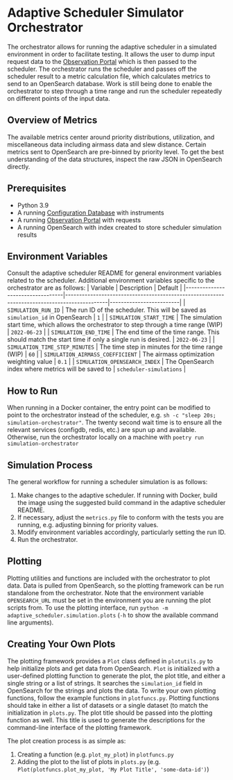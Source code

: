 # Adaptive Scheduler Simulator Orchestrator

The orchestrator allows for running the adaptive scheduler in a simulated environment in order to facilitate testing.
It allows the user to dump input request data to the [Observation Portal](https://github.com/observatorycontrolsystem/observation-portal)
which is then passed to the scheduler. The orchestrator runs the scheduler and passes off the scheduler result to a
metric calculation file, which calculates metrics to send to an OpenSearch database. Work is still being done to enable the
orchestrator to step through a time range and run the scheduler repeatedly on different points of the input data.

## Overview of Metrics
The available metrics center around priority distributions, utilization, and miscellaneous data including airmass data
and slew distance. Certain metrics sent to OpenSearch are pre-binned by priority level. To get the best understanding of
the data structures, inspect the raw JSON in OpenSearch directly.

## Prerequisites
* Python 3.9
* A running [Configuration Database](https://github.com/observatorycontrolsystem/configdb) with instruments
* A running [Observation Portal](https://github.com/observatorycontrolsystem/observation-portal) with requests
* A running OpenSearch with index created to store scheduler simulation results

## Environment Variables
Consult the adaptive scheduler README for general environment variables related to the scheduler. Additional environment
variables specific to the orchestrator are as follows:
| Variable                         | Description                                                                                 | Default                 |
|----------------------------------|---------------------------------------------------------------------------------------------|-------------------------|
| `SIMULATION_RUN_ID`              | The run ID of the scheduler. This will be saved as `simulation_id` in OpenSearch            | `1`                     |
| `SIMULATION_START_TIME`          | The simulation start time, which allows the orchestrator to step through a time range (WIP) | `2022-06-23`            |
| `SIMULATION_END_TIME`            | The end time of the time range. This should match the start time if only a single run is desired.                                                        | `2022-06-23`            |
| `SIMULATION_TIME_STEP_MINUTES`   | The time step in minutes for the time range (WIP)                                           | `60`                    |
| `SIMULATION_AIRMASS_COEFFICIENT` | The airmass optimization weighting value                                                    | `0.1`                   |
| `SIMULATION_OPENSEARCH_INDEX`    | The OpenSearch index where metrics will be saved to                                                     | `scheduler-simulations` |

## How to Run
When running in a Docker container, the entry point can be modified to point to the orchestrator instead of the scheduler,
e.g. `sh -c "sleep 20s; simulation-orchestrator"`. The twenty second wait time is to ensure all the relevant services (configdb, redis, etc.) are
spun up and available. Otherwise, run the orchestrator locally on a machine with `poetry run simulation-orchestrator`

## Simulation Process
The general workflow for running a scheduler simulation is as follows:
1. Make changes to the adaptive scheduler. If running with Docker, build the image using the suggested build command in the adaptive scheduler README.
2. If necessary, adjust the `metrics.py` file to conform with the tests you are running, e.g. adjusting binning for priority values.
3. Modify environment variables accordingly, particularly setting the run ID.
4. Run the orchestrator.

## Plotting
Plotting utilities and functions are included with the orchestrator to plot data. Data is pulled from OpenSearch, so the
plotting framework can be run standalone from the orchestrator. Note that the environment variable `OPENSEARCH_URL` must be set
in the environment you are running the plot scripts from. To use the plotting interface, run `python -m adaptive_scheduler.simulation.plots`
(`-h` to show the available command line arguments).

## Creating Your Own Plots
The plotting framework provides a `Plot` class defined in `plotutils.py` to help initialize plots and get data from OpenSearch. 
`Plot` is initialized with a user-defined plotting function to generate the plot, the plot title, and either a single string or a list
of strings. It searches the `simulation_id` field in OpenSearch for the strings and plots the data. To write your own plotting
functions, follow the example functions in `plotfuncs.py`. Plotting functions should take in either a list of datasets
or a single dataset (to match the initialization in `plots.py`. The plot title should be passed into the plotting function as well. 
This title is used to generate the descriptions for the command-line interface of the plotting framework.

The plot creation process is as simple as:
1. Creating a function (e.g. `plot_my_plot`) in `plotfuncs.py`
2. Adding the plot to the list of plots in `plots.py` (e.g. `Plot(plotfuncs.plot_my_plot, 'My Plot Title', 'some-data-id')`)
